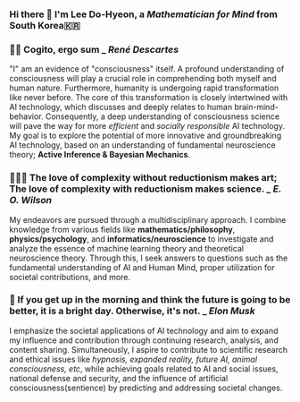 ### Hi there 👋 I'm Lee Do-Hyeon, a _Mathematician for Mind_ from South Korea🇰🇷

### 🚣🏻 Cogito, ergo sum _ _René Descartes_
"I" am an evidence of "consciousness" itself. A profound understanding of consciousness will play a crucial role in comprehending both myself and human nature. Furthermore, humanity is undergoing rapid transformation like never before. The core of this transformation is closely intertwined with AI technology, which discusses and deeply relates to human brain-mind-behavior. Consequently, a deep understanding of consciousness science will pave the way for more _efficient_ and _socially responsible_ AI technology. My goal is to explore the potential of more innovative and groundbreaking AI technology, based on an understanding of fundamental neuroscience theory; **Active Inference & Bayesian Mechanics**.

### 🧘🏻‍♂️ The love of complexity without reductionism makes art; The love of complexity with reductionism makes science. _ _E. O. Wilson_
My endeavors are pursued through a multidisciplinary approach. I combine knowledge from various fields like **mathematics/philosophy**, **physics/psychology**, and **informatics/neuroscience** to investigate and analyze the essence of machine learning theory and theoretical neuroscience theory. Through this, I seek answers to questions such as the fundamental understanding of AI and Human Mind, proper utilization for societal contributions, and more.

### 🪷 If you get up in the morning and think the future is going to be better, it is a bright day. Otherwise, it's not. _ _Elon Musk_
I emphasize the societal applications of AI technology and aim to expand my influence and contribution through continuing research, analysis, and content sharing. Simultaneously, I aspire to contribute to scientific research and ethical issues like _hypnosis, expanded reality, future AI, animal consciousness, etc_, while achieving goals related to AI and social issues, national defense and security, and the influence of artificial consciousness(sentience) by predicting and addressing societal changes.
